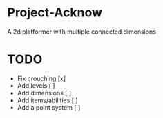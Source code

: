 # Project-Acknow
A 2d platformer with multiple connected dimensions

# TODO
- Fix crouching         [x]
- Add levels            [ ]
- Add dimensions        [ ]
- Add items/abilities   [ ]
- Add a point system    [ ]

